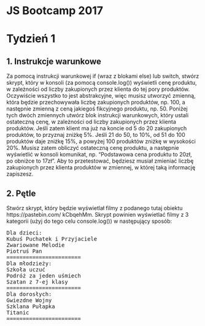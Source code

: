 # JS Bootcamp 2017


<h1>Tydzień 1</h1>

<h2>1. Instrukcje warunkowe</h2>
<p>Za pomocą instrukcji warunkowej if (wraz z blokami else) lub switch, stwórz skrypt, który
w konsoli (za pomocą console.log()) wyświetli cenę produktu, w zależności od liczby
zakupionych przez klienta do tej pory produktów. Oczywiście wszystko to jest abstrakcyjne,
więc musisz utworzyć zmienną, która będzie przechowywała liczbę zakupionych produktów,
np. 100, a następnie zmienną z ceną jakiegoś fikcyjnego produktu, np. 50. Poniżej tych
dwóch zmiennych utwórz blok instrukcji warunkowych, który ustali ostateczną cenę, w
zależności od liczby zakupionych przez klienta produktów.
Jeśli zatem klient ma już na koncie od 5 do 20 zakupionych produktów, to przyznaj zniżkę
5%. Jeśli 21 do 50, to 10%, od 51 do 100 produktów daje zniżkę 15%, a powyżej 100
produktów zniżkę w wysokości 20%.
Musisz zatem obliczyć ostateczną cenę produktu, a następnie wyświetlić w konsoli
komunikat, np. “Podstawowa cena produktu to 20zł, po obniżce to 17zł”. Aby to
przetestować, będziesz musiał zmieniać liczbę zakupionych przez klienta produktów w
zmiennej, w której taką informację zapiszesz.</p>

<h2>2. Pętle</h2>
<p>Stwórz skrypt, który będzie wyświetlał filmy z podanego tutaj obiektu https://pastebin.com/
kCbqehMm.
Skrypt powinien wyświetlać filmy z 3 kategorii (użyj do tego celu console.log()) w
następujący sposób:</p>
<pre>Dla dzieci:
Kubuś Puchatek i Przyjaciele
Zwariowane Melodie
Piotruś Pan
=======================
Dla młodzieży:
Szkoła uczuć
Podróż za jeden uśmiech
Szatan z 7-ej klasy
=======================
Dla dorosłych:
Gwiezdne Wojny
Szklana Pułapka
Titanic
=======================

</pre>
